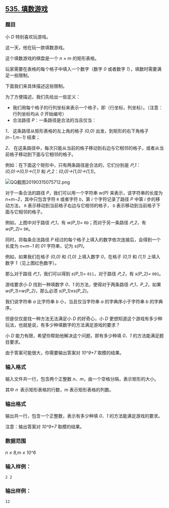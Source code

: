 ## [535. 填数游戏](https://www.acwing.com/problem/content/537/)

### 题目

小 *D* 特别喜欢玩游戏。

这一天，他在玩一款填数游戏。

这个填数游戏的棋盘是一个 *n × m* 的矩形表格。

玩家需要在表格的每个格子中填入一个数字（数字 *0* 或者数字 *1*），填数时需要满足一些限制。

下面我们来具体描述这些限制。

为了方便描述，我们先给出一些定义：

- 我们用每个格子的行列坐标来表示一个格子，即（行坐标，列坐标）。（注意：行列坐标均从 *0* 开始编号）
- 合法路径 *P*：一条路径是合法的当且仅当：

*1、* 这条路径从矩形表格的左上角的格子 *(0,0)* 出发，到矩形的右下角格子 *(n−1,m−1)* 结束；

*2、* 在这条路径中，每次只能从当前的格子移动到右边与它相邻的格子，或者从当前格子移动到下面与它相邻的格子。

例如：在下面这个矩形中，只有两条路径是合法的，它们分别是 *𝑃_1*：*(0,0)→(0,1)→(1,1)* 和 *𝑃_2*：*(0,0)→(1,0)→(1,1)*。

 ![QQ截图20190315075712.png](/media/article/image/2019/03/15/19_f454637c46-QQ截图20190315075712.png)

对于一条合法的路径 *P*，我们可以用一个字符串 *w(P)* 来表示，该字符串的长度为 *n+m−2*，其中只包含字符 `R` 或者字符 `D`，第 *i* 个字符记录了路径 *P* 中第 *i* 步的移动方法， `R` 表示移动到当前格子右边与它相邻的格子， `D` 表示移动到当前格子下面与它相邻的格子。

例如，上图中对于路径 *𝑃_1*，有 *w(P_1)=* `RD`；而对于另一条路径 *𝑃_2*，有 *w(P_2)=* `DR`。

同时，将每条合法路径 *P* 经过的每个格子上填入的数字依次连接后，会得到一个长度为 *n+m−1* 的 *01* 字符串，记为 *s(P)*。

例如，如果我们在格子 *(0,0)* 和 *(1,0)* 上填入数字 *0*，在格子 *(0,1)* 和 *(1,1)* 上填入数字 *1*（见上图红色数字）。

那么对于路径 *𝑃_1*，我们可以得到 *s(P_1)=* `011`，对于路径 *𝑃_2*，有 *s(P_2)=* `001`。

游戏要求小 *D* 找到一种填数字 *0、1* 的方法，使得对于两条路径 *𝑃_1，P_2*，如果 *w(P_1)>w(P_2)*，那么必须 *s(P_1)≤s(P_2)*。

我们说字符串 *a* 比字符串 *b* 小，当且仅当字符串 *a* 的字典序小于字符串 *b* 的字典序。

但是仅仅是找一种方法无法满足小 *D* 的好奇心，小 *D* 更想知道这个游戏有多少种玩法，也就是说，有多少种填数字的方法满足游戏的要求？

小 *D* 能力有限，希望你帮助他解决这个问题，即有多少种填 *0、1* 的方法能满足题目要求。

由于答案可能很大，你需要输出答案对 *10^9+7* 取模的结果。

### 输入格式

输入文件共一行，包含两个正整数 *n、m*，由一个空格分隔，表示矩形的大小。

其中 *n* 表示矩形表格的行数，*m* 表示矩形表格的列数。

### 输出格式

输出共一行，包含一个正整数，表示有多少种填 *0、1* 的方法能满足游戏的要求。

注意：输出答案对 *10^9+7* 取模的结果。

### 数据范围

*n ≤ 8,m ≤ 10^6*

### 输入样例：

```
2 2
```

### 输出样例：

```
12
```
